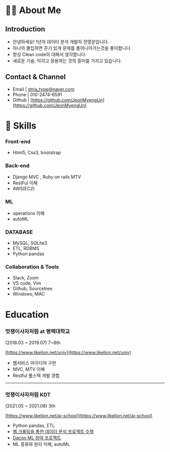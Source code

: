 # 🧑‍💻 About Me

## Introduction

- 안녕하세요! 1년차 데이터 분석 개발자 전명운입니다.
- 하나의 몰입하면 끈기 있게 문제를 풀어나아가는것을 좋아합니다.
- 항상 Clean code의 대해서 생각합니다.
- 새로운 기술,  익히고 응용하는 것의 흥미를 가지고 있습니다.

## Contact & Channel

- Email | [stria_type@naver.com](mailto:stria_type@naver.com)
- Phone | 010-2474-6591
- Github |  [https://github.com/JeonMyengUn](https://github.com/JeonMyengUn)


# 🔨 Skills

### Front-end

- Html5, Css3, bootstrap

### Back-end

- Django MVC , Ruby on rails MTV
- RestFul 이해
- AWS(EC2)

### ML

- operations  이해
- autoML

### DATABASE

- MySQL, SQLite3
- ETL, RDBMS
- Python pandas

### Collaboration & Tools

- Slack, Zoom
- VS code, Vim
- Github, Sourcetree
- Windows, MAC

# Education

### 멋쟁이사자처럼 at 평택대학교

(2018.03 ~ 2019.07) 7~8th

[https://www.likelion.net/univ](https://www.likelion.net/univ)

- 웹서비스 아이디어 구현
- MVC, MTV 이해
- Restful 풀스택 개발 경험
---
### 멋쟁이사자처럼 KDT

(2021.05 ~ 2021.08) 3th

[https://www.likelion.net/ai-school](https://www.likelion.net/ai-school)

- Python pandas, ETL
- [웹 크롤링을 통한 데이터 분석 프로젝트 수행](https://github.com/Likelon-Melon-Analysis/Likelion_KDT_Melon_Analysis)
- [Dacon ML 참여 프로젝트](https://github.com/Likelion-ML-Project/ML_Project)
- ML 종류와 원리 이해, autoML
